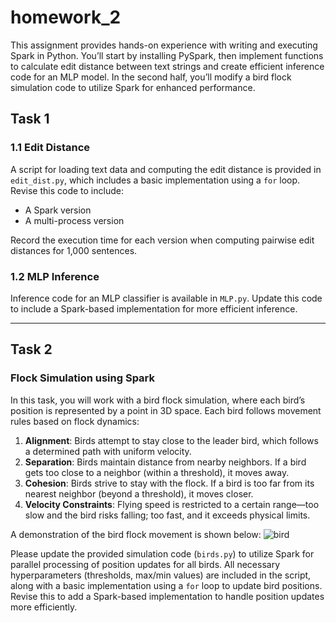 # homework_2

This assignment provides hands-on experience with writing and executing Spark in Python. You’ll start by installing PySpark, then implement functions to calculate edit distance between text strings and create efficient inference code for an MLP model. In the second half, you’ll modify a bird flock simulation code to utilize Spark for enhanced performance.

## Task 1
### 1.1 Edit Distance
A script for loading text data and computing the edit distance is provided in `edit_dist.py`, which includes a basic implementation using a `for` loop. Revise this code to include:
- A Spark version
- A multi-process version

Record the execution time for each version when computing pairwise edit distances for 1,000 sentences.

### 1.2 MLP Inference
Inference code for an MLP classifier is available in `MLP.py`. Update this code to include a Spark-based implementation for more efficient inference.

---

## Task 2
### Flock Simulation using Spark
In this task, you will work with a bird flock simulation, where each bird’s position is represented by a point in 3D space. Each bird follows movement rules based on flock dynamics:

1. **Alignment**: Birds attempt to stay close to the leader bird, which follows a determined path with uniform velocity.
2. **Separation**: Birds maintain distance from nearby neighbors. If a bird gets too close to a neighbor (within a threshold), it moves away.
3. **Cohesion**: Birds strive to stay with the flock. If a bird is too far from its nearest neighbor (beyond a threshold), it moves closer.
4. **Velocity Constraints**: Flying speed is restricted to a certain range—too slow and the bird risks falling; too fast, and it exceeds physical limits.


A demonstration of the bird flock movement is shown below:
![bird](bird_simulation.gif)

Please update the provided simulation code (`birds.py`) to utilize Spark for parallel processing of position updates for all birds. All necessary hyperparameters (thresholds, max/min values) are included in the script, along with a basic implementation using a `for` loop to update bird positions. Revise this to add a Spark-based implementation to handle position updates more efficiently.
